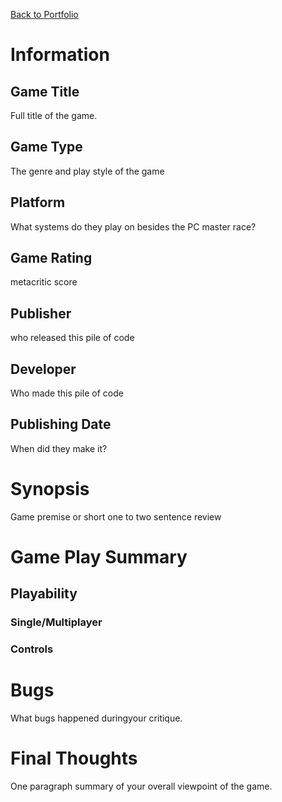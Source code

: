 [Back to Portfolio](portfolio.md)

# Information
## Game Title
Full title of the game.
## Game Type
The genre and play style of the game
## Platform
What systems do they play on besides the PC master race?
## Game Rating
metacritic score
## Publisher
who released this pile of code
## Developer
Who made this pile of code
## Publishing Date
When did they make it?
# Synopsis
Game premise or short one to two sentence review

# Game Play Summary
## Playability
### Single/Multiplayer
### Controls

# Bugs
What bugs happened duringyour critique.
# Final Thoughts
One paragraph summary of your overall viewpoint of the game.
